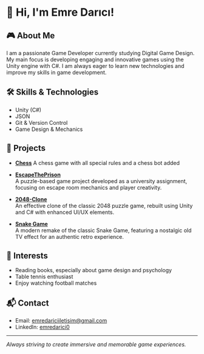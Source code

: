 # 👋 Hi, I'm Emre Darıcı!

## 🎮 About Me
I am a passionate Game Developer currently studying Digital Game Design. My main focus is developing engaging and innovative games using the Unity engine with C#. I am always eager to learn new technologies and improve my skills in game development.

## 🛠️ Skills & Technologies
- Unity (C#)
- JSON
- Git & Version Control
- Game Design & Mechanics

## 🚀 Projects
- [**Chess**](https://github.com/emredarici/Chess)
 A chess game with all special rules and a chess bot added

- [**EscapeThePrison**](https://github.com/emredarici/EscapeThePrison)  
  A puzzle-based game project developed as a university assignment, focusing on escape room mechanics and player creativity.

- [**2048-Clone**](https://github.com/emredarici/2048-clone)  
  An effective clone of the classic 2048 puzzle game, rebuilt using Unity and C# with enhanced UI/UX elements.

- [**Snake Game**](https://github.com/emredarici/SnakeGames)  
  A modern remake of the classic Snake Game, featuring a nostalgic old TV effect for an authentic retro experience.


## 🌱 Interests
- Reading books, especially about game design and psychology
- Table tennis enthusiast
- Enjoy watching football matches

## 📬 Contact
- Email: emredariciiletisim@gmail.com
- LinkedIn: [emredarici0](https://www.linkedin.com/in/emredarici0/)

---

_Always striving to create immersive and memorable game experiences._
